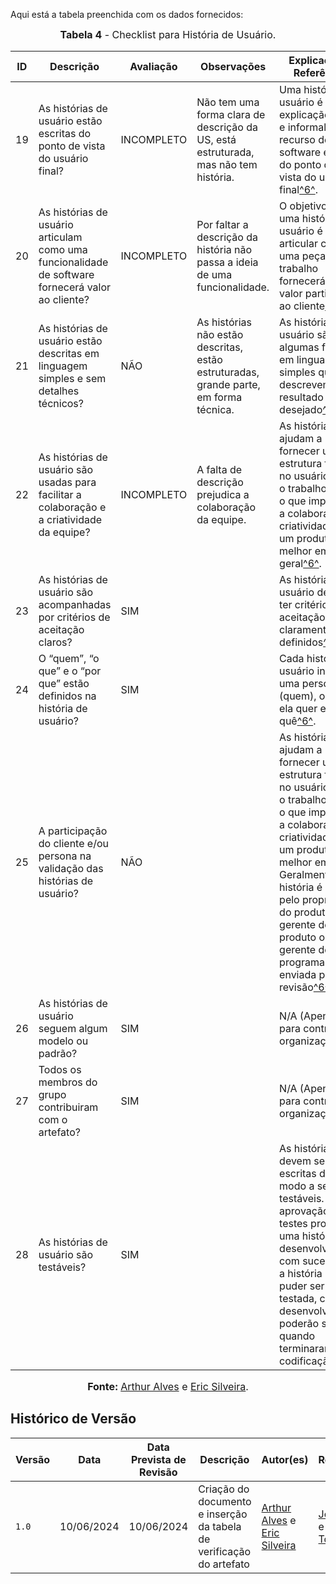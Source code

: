 Aqui está a tabela preenchida com os dados fornecidos:

<font size="3"><p style="text-align: center"><b>Tabela 4</b> - Checklist para História de Usuário.</p></font>

| **ID** | **Descrição** | **Avaliação** | **Observações** | **Explicação e Referência** |
| ---- | ----------- | ----------- | ------------- | ------------- |
| 19 | As histórias de usuário estão escritas do ponto de vista do usuário final? | INCOMPLETO | Não tem uma forma clara de descrição da US, está estruturada, mas não tem história. | Uma história de usuário é uma explicação geral e informal de um recurso de software escrita do ponto de vista do usuário final<a id="anchor_6" href="#REF6">^6^</a>. |
| 20 | As histórias de usuário articulam como uma funcionalidade de software fornecerá valor ao cliente? | INCOMPLETO | Por faltar a descrição da história não passa a ideia de uma funcionalidade. | O objetivo de uma história de usuário é articular como uma peça de trabalho fornecerá um valor particular ao cliente<a id="anchor_6" href="#REF6">^6^</a>. |
| 21 | As histórias de usuário estão descritas em linguagem simples e sem detalhes técnicos? | NÃO | As histórias não estão descritas, estão estruturadas, grande parte, em forma técnica. | As histórias de usuário são algumas frases em linguagem simples que descrevem o resultado desejado<a id="anchor_6" href="#REF6">^6^</a>. |
| 22 | As histórias de usuário são usadas para facilitar a colaboração e a criatividade da equipe? | INCOMPLETO | A falta de descrição prejudica a colaboração da equipe. | As histórias ajudam a fornecer uma estrutura focada no usuário para o trabalho diário, o que impulsiona a colaboração, a criatividade e um produto melhor em geral<a id="anchor_6" href="#REF6">^6^</a>. |
| 23 | As histórias de usuário são acompanhadas por critérios de aceitação claros? | SIM | | As histórias de usuário devem ter critérios de aceitação claramente definidos<a id="anchor_6" href="#REF6">^6^</a>. |
| 24 | O “quem”, “o que” e o “por que” estão definidos na história de usuário? | SIM | | Cada história de usuário inclui uma persona (quem), o que ela quer e por quê<a id="anchor_6" href="#REF6">^6^</a>. |
| 25 | A participação do cliente e/ou persona na validação das histórias de usuário? | NÃO | | As histórias ajudam a fornecer uma estrutura focada no usuário para o trabalho diário, o que impulsiona a colaboração, a criatividade e um produto melhor em geral. Geralmente, uma história é escrita pelo proprietário do produto, gerente de produto ou gerente de programa e enviada para revisão<a id="anchor_6" href="#REF6">^6^</a>. |
| 26 | As histórias de usuário seguem algum modelo ou padrão? | SIM | | N/A (Apenas para controle de organização) |
| 27 | Todos os membros do grupo contribuiram com o artefato? | SIM | | N/A (Apenas para controle de organização) |
| 28 | As histórias de usuário são testáveis? | SIM | | As histórias devem ser escritas de modo a serem testáveis. A aprovação nos testes prova que uma história foi desenvolvida com sucesso. Se a história não puder ser testada, como os desenvolvedores poderão saber quando terminaram a codificação?<a id="anchor_7" href="#REF7">^7^</a> |

<font size="3"><p style="text-align: center"><b>Fonte: </b> [Arthur Alves](https://github.com/Arthrok) e [Eric Silveira](https://github.com/ericbky).</p></font>

## <a>Histórico de Versão</a>

| Versão| Data | Data Prevista de Revisão| Descrição  | Autor(es)  | Revisor(es) |
| ------- | ------ | ------ | ------- | -------- | -------- |
| `1.0` | 10/06/2024 | 10/06/2024 | Criação do documento e inserção da tabela de verificação do artefato | [Arthur Alves](https://github.com/Arthrok) e [Eric Silveira](https://github.com/ericbky)| [João Artur](https://github.com/joao-artl) e [Henrique Torres](https://github.com/henriqtorresl) |